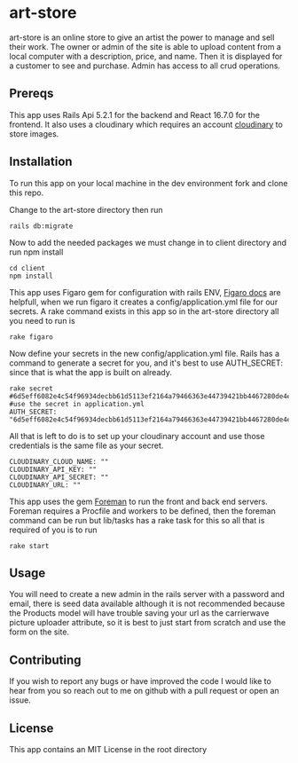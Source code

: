 # art-store

art-store is an online store to give an artist the power to manage and sell their work. The owner or admin of the site is able to upload content from a local computer with a description, price, and name. Then it is displayed for a customer to see and purchase. Admin has access to all crud operations.

## Prereqs

This app uses Rails Api 5.2.1 for the backend and React 16.7.0 for the frontend. It also uses a cloudinary which requires an account [cloudinary](https://cloudinary.com/) to store images.

## Installation

To run this app on your local machine in the dev environment fork and clone this repo.

Change to the art-store directory then run
```
rails db:migrate 
```
Now to add the needed packages we must change in to client directory and run npm install
```
cd client
npm install
```
This app uses Figaro gem for configuration with rails ENV, [Figaro docs](https://github.com/laserlemon/figaro) are helpfull, when we run figaro it creates a config/application.yml file for our secrets. A rake command exists in this app so in the art-store directory all you need to run is 
```
rake figaro
```
Now define your secrets in the new config/application.yml file. Rails has a command to generate a secret for you, and it's best to use AUTH_SECRET: since that is what the app is built on already.
```
rake secret
#6d5eff6082e4c54f96934decbb61d5113ef2164a79466363e44739421bb4467280de4e554f3fac8b9996ade3a64558d6b69c043bba954261af3dd73fd5041205
#use the secret in application.yml
AUTH_SECRET: "6d5eff6082e4c54f96934decbb61d5113ef2164a79466363e44739421bb4467280de4e554f3fac8b9996ade3a64558d6b69c043bba954261af3dd73fd5041205"
```
All that is left to do is to set up your cloudinary account and use those credentials is the same file as your secret.
```
CLOUDINARY_CLOUD_NAME: ""
CLOUDINARY_API_KEY: "" 
CLOUDINARY_API_SECRET: ""
CLOUDINARY_URL: ""
```
This app uses the gem [Foreman](https://github.com/ddollar/foreman) to run the front and back end servers. Foreman requires a Procfile and workers to be defined, then the foreman command can be run but lib/tasks has a rake task for this so all that is required of you is to run 
```
rake start
```

## Usage
You will need to create a new admin in the rails server with a password and email, there is seed data available although it is not recommended because the Products model will have trouble saving your url as the carrierwave picture uploader attribute, so it is best to just start from scratch and use the form on the site.


## Contributing
If you wish to report any bugs or have improved the code I would like to hear from you so reach out to me on github with a pull request or open an issue.

## License 
This app contains an MIT License in the root directory